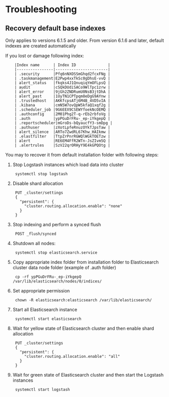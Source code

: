 # Troubleshooting #

## Recovery default base indexes ##

Only applies to versions 6.1.5 and older. From version 6.1.6 and later, default indexes are created automatically

If you lost or damage following index:
		
        |Index name		 | Index ID              |
        |----------------|-----------------------|
        | .security      |Pfq6nNXOSSmGhqd2fcxFNg |
        | .taskmanagement|E2Pwp4xxTkSc0gDhsE-vvQ |
        | alert_status   |fkqks4J1QnuqiqYmOFLpsQ |
        | audit          |cSQkDUdiSACo9WlTpc1zrw |
        | alert_error    |9jGh2ZNDRumU0NsB3jtDhA |
        | alert_past     |1UyTN1CPTpqm8eDgG9AYnw |
        | .trustedhost   |AKKfcpsATj6M4B_4VD5vIA |
        | .kibana        |cmN5W7ovQpW5kfaQ1xqf2g |
        | .scheduler_job |9G6EEX9CSEWYfoekNcOEMQ |
        | .authconfig    |2M01Phg2T-q-rEb2rbfoVg |
        | .auth          |ypPGuDrFRu-_ep-iYkgepQ |
        | .reportscheduler|mGroDs-bQyaucfY3-smDpg |
        | .authuser      |zXotLpfeRnuzOYkTJpsTaw |
        | alert_silence  |ARTo7ZwdRL67Khw_HAIkmw |
        | .elastfilter   |TtpZrPnrRGWQlWGkTOETzw |
        | alert          |RE6EM4FfR2WTn-JsZIvm5Q |
        | .alertrules    |SzV22qrORHyY9E4kGPQOtg |



You may to recover it from default installation folder with following steps:

1. Stop Logstash instances which load data into cluster

		systemctl stop logstash

1. Disable shard allocation
	
		PUT _cluster/settings
		{
		  "persistent": {
		    "cluster.routing.allocation.enable": "none"
		  }
		}

1. Stop indexing and perform a synced flush

		POST _flush/synced
1. Shutdown all nodes:

		systemctl stop elasticsearch.service
1. Copy appropriate index folder from installation folder to Elasticsearch cluster data node folder (example of .auth folder)

		cp -rf ypPGuDrFRu-_ep-iYkgepQ /var/lib/elasticsearch/nodes/0/indices/

1. Set appropriate permission

		chown -R elasticsearch:elasticsearch /var/lib/elasticsearch/

1. Start all Elasticsearch instance

		systemctl start elasticsearch

1. Wait for yellow state of Elasticsearch cluster and then enable shard allocation

		PUT _cluster/settings
		{
		  "persistent": {
		    "cluster.routing.allocation.enable": "all"
		  }
		}

1. Wait for green state of Elasticsearch cluster and then start the Logstash instances

		systemctl start logstash